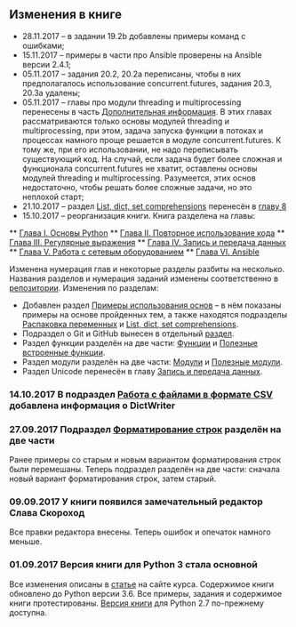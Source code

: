 ## Изменения в книге

* 28.11.2017 – в задании 19.2b добавлены примеры команд с ошибками;
* 15.11.2017 – примеры в части про Ansible проверены на Ansible версии 2.4.1;
* 05.11.2017 – задания 20.2, 20.2a переписаны, чтобы в них предполагалось использование concurrent.futures, задания 20.3, 20.3a удалены;
* 05.11.2017 – главы про модули threading и multiprocessing перенесены в часть [Дополнительная информация](book/25_additional_info/README.md). В этих главах рассматриваются только основы модулей threading и multiprocessing, при этом, задача запуска функции в потоках и процессах намного проще решается в модуле concurrent.futures. К тому же, при его использовании, не надо переписывать существующий код. На случай, если задача будет более сложная и функционала concurrent.futures не хватит, оставлены основы модулей threading и multiprocessing. Разумеется, этих основ недостаточно, чтобы решать более сложные задачи, но это неплохой старт;
* 21.10.2017 – раздел [List, dict, set comprehensions](book/08_python_basic_examples/x_comprehensions.md) перенесён в [главу 8](book/08_python_basic_examples/README.md)
* 15.10.2017 – реорганизация книги. Книга разделена на главы:

** [Глава I. Основы Python](book/Part_I.md)
** [Глава II. Повторное использование кода](book/Part_II.md)
** [Глава III. Регулярные выражения](book/Part_III.md)
** [Глава IV. Запись и передача данных](book/Part_IV.md)
** [Глава V. Работа с сетевым оборудованием](book/Part_V.md)
** [Глава VI. Ansible](book/Part_VI.md)

Изменена нумерация глав и некоторые разделы разбиты на несколько. Названия разделов и нумерация заданий изменены соответственно в [репозитории](https://github.com/natenka/pyneng-examples-exercises). Изменения по разделам:

* Добавлен раздел [Примеры использования основ](https://natenka.gitbooks.io/pyneng/content/book/08_python_basic_examples/) – в нём показаны примеры на основе пройденных тем, а также находятся подразделы [Распаковка переменных](https://natenka.gitbooks.io/pyneng/content/book/08_python_basic_examples/variable_unpacking.html) и [List, dict, set comprehensions](https://natenka.gitbooks.io/pyneng/content/book/08_python_basic_examples/x_comprehensions.html).
* Подраздел о Git и GitHub вынесен в отдельный [раздел](https://natenka.gitbooks.io/pyneng/content/book/02_git_github/).
* Раздел функции разделён на две части: [Функции](https://natenka.gitbooks.io/pyneng/content/book/09_functions/) и [Полезные встроенные функции](https://natenka.gitbooks.io/pyneng/content/book/10_useful_functions/).
* Раздел модули разделён на две части: [Модули](https://natenka.gitbooks.io/pyneng/content/book/11_modules/) и [Полезные модули](https://natenka.gitbooks.io/pyneng/content/book/12_useful_modules/).
* Раздел Unicode перенесён в главу [Запись и передача данных](https://natenka.gitbooks.io/pyneng/content/book/Part_IV.html).

### 14.10.2017 В подраздел [Работа с файлами в формате CSV](https://natenka.gitbooks.io/pyneng/content/book/17_serialization/1_csv.html) добавлена информация о DictWriter


### 27.09.2017 Подраздел [Форматирование строк](https://natenka.gitbooks.io/pyneng/content/book/04_data_structures/4b_string_format.html) разделён на две части

Ранее примеры со старым и новым вариантом форматирования строк были перемешаны.
Теперь подраздел разделён на две части: сначала новый вариант форматирования строк, затем старый.

### 09.09.2017 У книги появился замечательный редактор Слава Скороход

Все правки редактора внесены.
Теперь ошибок и опечаток намного меньше.

### 01.09.2017 Версия книги для Python 3 стала основной

Все изменения описаны в [статье](https://natenka.github.io/pyneng/pyneng-book-updated-to-python-3.6/) на сайте курса. Содержимое книги обновлено до Python версии 3.6. Все примеры, задания и содержимое книги протестированы. [Версия книги](https://natenka.gitbooks.io/pyneng/content/v/python2.7/) для Python 2.7 по-прежнему доступна.
